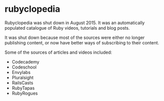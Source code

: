 rubyclopedia
===========================

Rubyclopedia was shut down in August 2015.
It was an automatically populated catalogue of Ruby videos, tutorials and blog posts.

It was shut down because most of the sources were either no longer publishing content, or now have better ways of subscribing to their content.

Some of the sources of articles and videos included:
- Codecademy
- Codeschool
- Envylabs
- Pluralsight
- RailsCasts
- RubyTapas
- RubyRogues
